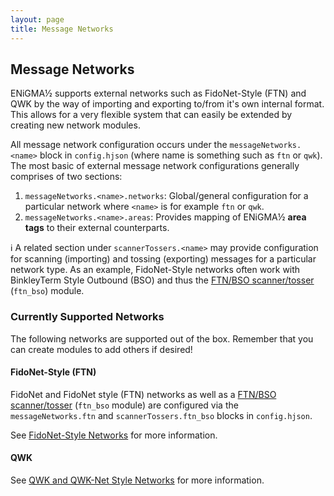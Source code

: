 ```yaml
---
layout: page
title: Message Networks
---
```

## Message Networks
ENiGMA½ supports external networks such as FidoNet-Style (FTN) and QWK by the way of importing and exporting to/from it's own internal format. This allows for a very flexible system that can easily be extended by creating new network modules.

All message network configuration occurs under the `messageNetworks.<name>` block in `config.hjson` (where name is something such as `ftn` or `qwk`). The most basic of external message network configurations generally comprises of two sections:

1. `messageNetworks.<name>.networks`: Global/general configuration for a particular network where `<name>` is for example `ftn` or `qwk`.
2. `messageNetworks.<name>.areas`: Provides mapping of ENiGMA½ **area tags** to their external counterparts.

:information_source: A related section under `scannerTossers.<name>` may provide configuration for scanning (importing) and tossing (exporting) messages for a particular network type. As an example, FidoNet-Style networks often work with BinkleyTerm Style Outbound (BSO) and thus the [FTN/BSO scanner/tosser](bso-import-export.md) (`ftn_bso`) module.

### Currently Supported Networks
The following networks are supported out of the box. Remember that you can create modules to add others if desired!

#### FidoNet-Style (FTN)
FidoNet and FidoNet style (FTN) networks as well as a [FTN/BSO scanner/tosser](bso-import-export.md) (`ftn_bso` module) are configured via the `messageNetworks.ftn` and `scannerTossers.ftn_bso` blocks in `config.hjson`.

See [FidoNet-Style Networks](ftn.md) for more information.

#### QWK
See [QWK and QWK-Net Style Networks](qwk.md) for more information.
